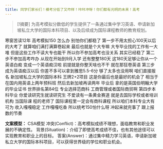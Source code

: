 ```yaml
---
title: 同学们家长们！模考分低了又咋样！咔咔冲呀！你们都有光明的未来！高考 
---
```

 > [!摘要]
为高考模拟分数低的学生提供了一条通过集中学习英语、申请新加坡私立大学的国际本科项目、以及后续成为国际课程教师的教育规划。

寒窗苦读12年
高考模拟150
怎么办
别怕你们都稳了
第一步不用太担心100天以后的大考了
就算咱们满打满算卷起来
最后也就是个大专嘛
大专毕业找的工作有一大堆
但是这些工作不读大专也能干
所以你不参加高考也没关系
其实已经稳了
第二步不参加高考咋办
从现在开始到9月入学
还有整整180天
这180天足够让你从一个英语白痴
变成一个英语痴汉啦
前提就是你整天啥也不干
就在那狂卷英语
第三步成为英语痴汉以后
你差不多可以拿到雅思5.5-6分
够了太多也没用啊
咱们直接报名
新加坡私立大学的国际本科
王牌2+2项目
这是你最后也是最好的机会了
相当于在国内用英语上两年预科班
然后去新加坡再读两年
毕业后
拿的是英国伯明翰大学的毕业证书
世界排名第84位
专业选择范商科
工商管理或者国际商贸啊
第四步本科毕业
你爱读研究生就读研究生
不爱读有一条黄金赛道
就是去国际学校或者培训机构
当国际课
程的老师了
国际课程里一定会有商科课程
所以咱们本科专业大有可为
收入嘎嘎稳定
工作嘎嘎吃香
所以统考150怕什么呀
冲起来就完事了
跟上报数的节奏

**文案模型：**
CSA模型
冲突(Conflict)：高考模拟成绩不理想，面临教育和职业发展的不确定性。
背景(Situation)：介绍了即使高考成绩不佳，也有其他途径可以实现教育和职业上的目标。
答案(Answer)：通过集中精力学习英语，申请新加坡私立大学的国际本科项目，可以获得世界级的学位和职业机会。
